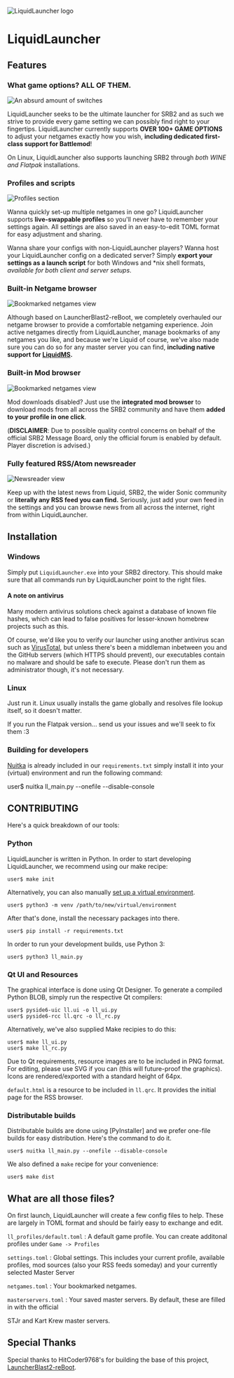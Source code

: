 ![LiquidLauncher logo](img/liquidlauncher.svg)

LiquidLauncher
==============

Features
--------

### What game options? ALL OF THEM.

![An absurd amount of switches](img/scr_options.png)

LiquidLauncher seeks to be the ultimate launcher for SRB2 and as such we
strive to provide every game setting we can possibly find right to your
fingertips. LiquidLauncher currently supports **OVER 100+ GAME OPTIONS** to
adjust your netgames exactly how you wish,
**including dedicated first-class support for Battlemod**!

On Linux, LiquidLauncher also supports launching SRB2 through *both WINE and
Flatpak* installations.

### Profiles and scripts

![Profiles section](img/scr_profiles.png)

Wanna quickly set-up multiple netgames in one go? LiquidLauncher supports
**live-swappable profiles** so you'll never have to remember your settings
again. All settings are also saved in an easy-to-edit TOML format for easy
adjustment and sharing.

Wanna share your configs with non-LiquidLauncher players? Wanna host your
LiquidLauncher config on a dedicated server?  Simply **export your settings
as a launch script** for both Windows and \*nix shell formats, *available
for both client and server setups*.


### Built-in Netgame browser

![Bookmarked netgames view](img/scr_masterserver.png)

Although based on LauncherBlast2-reBoot, we completely overhauled our
netgame browser to provide a comfortable netgaming experience. Join active
netgames directly from LiquidLauncher, manage bookmarks of any netgames you
like, and because we're Liquid of course, we've also made sure you can do
so for any master server you can find, **including native support for [LiquidMS].**

[LiquidMS]: <https://github.com/zibonbadi/liquidms>

### Built-in Mod browser

![Bookmarked netgames view](img/scr_modbrowser.png)

Mod downloads disabled? Just use the **integrated mod browser**
to download mods from all across the SRB2 community and have them **added
to your profile in one click**.

(**DISCLAIMER**: Due to possible quality control concerns on behalf of the
official SRB2 Message Board, only the official forum is enabled by default.
Player discretion is advised.)

### Fully featured RSS/Atom newsreader

![Newsreader view](img/scr_news.png)

Keep up with the latest news from Liquid, SRB2, the wider Sonic community
or **literally any RSS feed you can find.** Seriously, just add your own
feed in the settings and you can browse news from all across the internet,
right from within LiquidLauncher.


Installation
------------

### Windows

Simply put `LiquidLauncher.exe` into your SRB2 directory. This should make sure
that all commands run by LiquidLauncher point to the right files.

#### A note on antivirus

Many modern antivirus solutions check against a database of known file
hashes, which can lead to false positives for lesser-known homebrew
projects such as this.

Of course, we'd like you to verify our launcher using another antivirus
scan such as [VirusTotal], but unless there's been a middleman inbetween
you and the GitHub servers (which HTTPS should prevent), our executables
contain no malware and should be safe to execute. Please don't run them as
administrator though, it's not necessary.

[VirusTotal]: <https://www.virustotal.com>

### Linux

Just run it. Linux usually installs the game globally and resolves file lookup
itself, so it doesn't matter.

If you run the Flatpak version... send us your issues and we'll seek to fix
them :3

### Building for developers

[Nuitka] is already included in our `requirements.txt` simply install it
into your (virtual) environment and run the following command:

[Nuitka]: <https://pypi.org/project/nuitka/>

   user$ nuitka ll_main.py --onefile --disable-console


CONTRIBUTING
------------

Here's a quick breakdown of our tools:

### Python

LiquidLauncher is written in Python. In order to start developing
LiquidLauncher, we recommend using our make recipe:

    user$ make init

Alternatively, you can also manually [set up a virtual environment][PyVEnv].

[PyVEnv]: <https://docs.python.org/3/library/venv.html>

    user$ python3 -m venv /path/to/new/virtual/environment

After that's done, install the necessary packages into there.

    user$ pip install -r requirements.txt

In order to run your development builds, use Python 3:

    user$ python3 ll_main.py


### Qt UI and Resources

The graphical interface is done using Qt Designer. To generate a compiled
Python BLOB, simply run the respective Qt compilers:

    user$ pyside6-uic ll.ui -o ll_ui.py
    user$ pyside6-rcc ll.qrc -o ll_rc.py

Alternatively, we've also supplied Make recipies to do this:

    user$ make ll_ui.py
    user$ make ll_rc.py

Due to Qt requirements, resource images are to be included in PNG format.
For editing, please use SVG if you can (this will future-proof the graphics).  
Icons are rendered/exported with a standard height of 64px.

`default.html` is a resource to be included in `ll.qrc`. It provides the
initial page for the RSS browser.


### Distributable builds

Distributable builds are done using [PyInstaller] and we prefer one-file
builds for easy distribution. Here's the command to do it.

    user$ nuitka ll_main.py --onefile --disable-console

We also defined a `make` recipe for your convenience:

    user$ make dist



What are all those files?
-------------------------

On first launch, LiquidLauncher will create a few config files to help. These
are largely in TOML format and should be fairly easy to exchange and edit.

`ll_profiles/default.toml`
: A default game profile. You can create additonal profiles under `Game -> Profiles`

`settings.toml`
: Global settings. This includes your current profile, available profiles, mod
sources (also your RSS feeds someday) and your currently selected Master Server

`netgames.toml`
: Your bookmarked netgames.

`masterservers.toml`
: Your saved master servers. By default, these are filled in with the official

  STJr and Kart Krew master servers.


Special Thanks
--------------

Special thanks to HitCoder9768's for building the base of this project,
[LauncherBlast2-reBoot](https://github.com/HitCoder9768/LauncherBlast2-reBoot).
